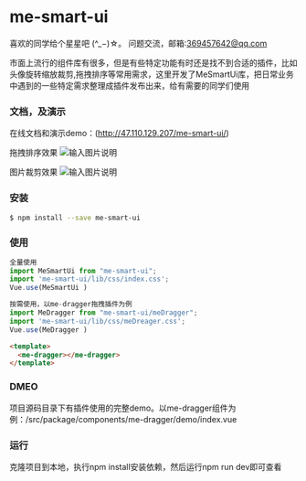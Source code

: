 
# me-smart-ui

喜欢的同学给个星星吧 (^_−)☆。    问题交流，邮箱:369457642@qq.com

市面上流行的组件库有很多，但是有些特定功能有时还是找不到合适的插件，比如头像旋转缩放裁剪,拖拽排序等常用需求，这里开发了MeSmartUi库，把日常业务中遇到的一些特定需求整理成插件发布出来，给有需要的同学们使用


### 文档，及演示
在线文档和演示demo：(http://47.110.129.207/me-smart-ui/)

拖拽排序效果
![输入图片说明](http://182.43.179.137:81/public/images/me-smart-ui/dragOrder.gif)


图片裁剪效果
![输入图片说明](http://182.43.179.137:81/public/images/me-smart-ui/2.png)


### 安装

```bash
$ npm install --save me-smart-ui

```
### 使用

```js
全量使用
import MeSmartUi from "me-smart-ui";
import 'me-smart-ui/lib/css/index.css';
Vue.use(MeSmartUi )

按需使用，以me-dragger拖拽插件为例
import MeDragger from "me-smart-ui/meDragger";
import 'me-smart-ui/lib/css/meDreager.css';
Vue.use(MeDragger )
```

```html
<template>
  <me-dragger></me-dragger>
</template>
 ```


### DMEO
 项目源码目录下有插件使用的完整demo。以me-dragger组件为例：/src/package/components/me-dragger/demo/index.vue


### 运行
克隆项目到本地，执行npm install安装依赖，然后运行npm run dev即可查看



